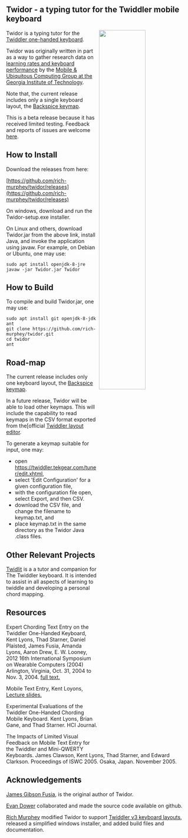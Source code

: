 ## Twidor - a typing tutor for the Twiddler mobile keyboard
<img src="https://raw.githubusercontent.com/rich-murphey/twidor/master/web.assets/Twidor_screenshot.png"
width="50%" align="right">
Twidor is a typing tutor for the [Twiddler one-handed keyboard](https://twiddler.tekgear.com/).

Twidor was originally written in part as a way to gather
research data on [learning rates and keyboard
performance](https://www.researchgate.net/publication/27521297_Twiddler_Typing_One-Handed_Chording_Text_Entry_for_Mobile_Phones) by
the [Mobile & Ubiquitous Computing Group at the Georgia Institute of Technology](https://wiki.cc.gatech.edu/ccg/classes/7470/7470-f06/projects_ii).

Note that, the current release includes only a single keyboard layout,
the [Backspice keymap](https://raw.githubusercontent.com/AlexBravo/Twiddler/master/Backspice2%20cheat%20sheet.txt).

This is a beta release because it has received limited testing.
Feedback and reports of issues are
welcome [here](https://github.com/rich-murphey/twidor/issues).

## How to Install

Download the releases from here:

[https://github.com/rich-murphey/twidor/releases](https://github.com/rich-murphey/twidor/releases)

On windows, download and run the Twidor-setup.exe installer.

On Linux and others, download Twidor.jar from the above link,
install Java, and invoke the application using javaw. For
example, on Debian or Ubuntu, one may use:

    sudo apt install openjdk-8-jre
    javaw -jar Twidor.jar Twidor

## How to Build

To compile and build Twidor.jar, one may use:

    sudo apt install git openjdk-8-jdk ant
    git clone https://github.com/rich-murphey/twidor.git
    cd twidor
    ant

## Road-map

The current release includes only one keyboard layout, the [Backspice keymap](https://raw.githubusercontent.com/AlexBravo/Twiddler/master/Backspice2%20cheat%20sheet.txt).

In a future release, Twidor will be able to load other keymaps.
This will include the capability to read keymaps in the CSV format exported from
the[official [Twiddler layout editor](https://twiddler.tekgear.com/tuner/edit.xhtml).

To generate a keymap suitable for input, one may:

* open https://twiddler.tekgear.com/tuner/edit.xhtml,
* select 'Edit Configuration' for a given configuration file,
* with the configuration file open, select Export, and then CSV.
* download the CSV file, and change the filename to keymap.txt, and
* place keymap.txt in the same directory as the Twidor Java .class files.
  
## Other Relevant Projects

[Twidlit](https://github.com/pushkarkp/twidlit) is a a tutor and
companion for The Twiddler keyboard. It is intended to assist in
all aspects of learning to twiddle and developing a personal
chord mapping.

## Resources

Expert Chording Text Entry on the Twiddler One-Handed Keyboard,
Kent Lyons, Thad Starner, Daniel Plaisted,
James Fusia, Amanda Lyons, Aaron Drew, E. W. Looney, 
2012 16th International Symposium on Wearable Computers (2004)
Arlington, Virginia, Oct. 31, 2004 to Nov. 3, 2004.
[full text.](https://www.researchgate.net/publication/27521297_Twiddler_Typing_One-Handed_Chording_Text_Entry_for_Mobile_Phones)

Mobile Text Entry, Kent Loyons, [Lecture slides.](https://wiki.cc.gatech.edu/ccg/_media/classes/7470/7470-f06/mobile-text-entry.pdf?id=classes%3A7470%3A7470-f06%3Apowerpoint_slides&cache=cache)

Experimental Evaluations of the Twiddler One-Handed Chording
Mobile Keyboard. Kent Lyons, Brian Gane, and Thad Starner. HCI
Journal.

The Impacts of Limited Visual Feedback on Mobile Text Entry for
the Twiddler and Mini-QWERTY Keyboards. James Clawson, Kent
Lyons, Thad Starner, and Edward Clarkson. Proceedings of
ISWC 2005. Osaka, Japan. November 2005.

## Acknowledgements

[James Gibson Fusia](http://wearables.cc.gatech.edu/people/james/),
is the original author of Twidor.

[Evan Dower](https://github.com/evantd) collaborated and made
the source code available on github.

[Rich Murphey](https://github.com/rich-murphey) modified Twidor
to support [Twiddler v3 keyboard layouts](https://twiddler.tekgear.com/tuner/edit.xhtml),
released a simplified windows installer, and added build files
and documentation.
